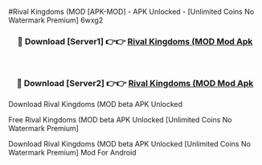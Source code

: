 #Rival Kingdoms (MOD [APK-MOD] - APK Unlocked - [Unlimited Coins No Watermark Premium] 6wxg2



<div align="center">

<h3>🔴 Download [Server1] 👉👉 <a href="https://momento.my/?title=Rival_Kingdoms_(MOD">Rival Kingdoms (MOD Mod Apk</a></h3><br>

<h3>🔴 Download [Server2] 👉👉 <a href="https://momento.my/?title=Rival_Kingdoms_(MOD">Rival Kingdoms (MOD Mod Apk</a></h3>
</div>



Download Rival Kingdoms (MOD beta APK Unlocked

Free Rival Kingdoms (MOD beta APK Unlocked [Unlimited Coins No Watermark Premium]

Download Rival Kingdoms (MOD beta APK Unlocked [Unlimited Coins No Watermark Premium] Mod For Android

